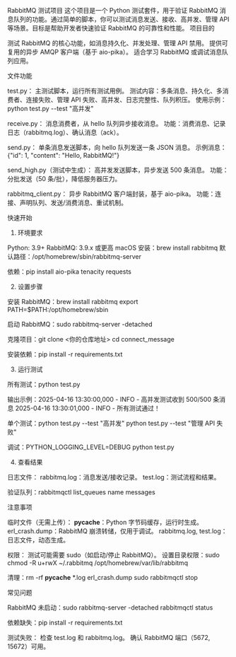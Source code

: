 RabbitMQ 测试项目
这个项目是一个 Python 测试套件，用于验证 RabbitMQ 消息队列的功能。通过简单的脚本，你可以测试消息发送、接收、高并发、管理 API 等场景。目标是帮助开发者快速验证 RabbitMQ 的可靠性和性能。
项目目的

测试 RabbitMQ 的核心功能，如消息持久化、并发处理、管理 API 禁用。
提供可复用的异步 AMQP 客户端（基于 aio-pika）。
适合学习 RabbitMQ 或调试消息队列应用。

文件功能

test.py：
主测试脚本，运行所有测试用例。
测试内容：多条消息、持久化、多消费者、连接失败、管理 API 失败、高并发、日志完整性、队列积压。
使用示例：python test.py --test "高并发"


receive.py：
消息消费者，从 hello 队列异步接收消息。
功能：消费消息、记录日志（rabbitmq.log）、确认消息（ack）。


send.py：
单条消息发送脚本，向 hello 队列发送一条 JSON 消息。
示例消息：{"id": 1, "content": "Hello, RabbitMQ!"}


send_high.py（测试中生成）：
高并发发送脚本，异步发送 500 条消息。
功能：分批发送（50 条/批），降低服务器压力。


rabbitmq_client.py：
异步 RabbitMQ 客户端封装，基于 aio-pika。
功能：连接、声明队列、发送/消费消息、重试机制。



快速开始
1. 环境要求

Python: 3.9+
RabbitMQ: 3.9.x 或更高
macOS 安装：brew install rabbitmq
默认路径：/opt/homebrew/sbin/rabbitmq-server


依赖：pip install aio-pika tenacity requests



2. 设置步骤

安装 RabbitMQ：brew install rabbitmq
export PATH=$PATH:/opt/homebrew/sbin


启动 RabbitMQ：sudo rabbitmq-server -detached


克隆项目：git clone <你的仓库地址>
cd connect_message


安装依赖：pip install -r requirements.txt



3. 运行测试

所有测试：python test.py

输出示例：2025-04-16 13:30:00,000 - INFO - 高并发测试收到 500/500 条消息
2025-04-16 13:30:01,000 - INFO - 所有测试通过！


单个测试：python test.py --test "高并发"
python test.py --test "管理 API 失败"


调试：PYTHON_LOGGING_LEVEL=DEBUG python test.py



4. 查看结果

日志文件：
rabbitmq.log：消息发送/接收记录。
test.log：测试流程和结果。


验证队列：rabbitmqctl list_queues name messages



注意事项

临时文件（无需上传）：
__pycache__：Python 字节码缓存，运行时生成。
erl_crash.dump：RabbitMQ 崩溃转储，仅用于调试。
rabbitmq.log, test.log：日志文件，动态生成。


权限：
测试可能需要 sudo（如启动/停止 RabbitMQ）。
设置目录权限：sudo chmod -R u+rwX ~/.rabbitmq /opt/homebrew/var/lib/rabbitmq




清理：rm -rf __pycache__ *.log erl_crash.dump
sudo rabbitmqctl stop



常见问题

RabbitMQ 未启动：sudo rabbitmq-server -detached
rabbitmqctl status


依赖缺失：pip install -r requirements.txt


测试失败：
检查 test.log 和 rabbitmq.log。
确认 RabbitMQ 端口（5672, 15672）可用。




